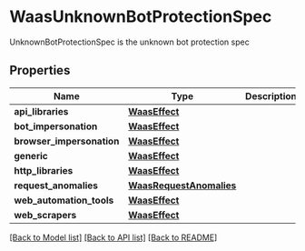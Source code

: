 # WaasUnknownBotProtectionSpec

UnknownBotProtectionSpec is the unknown bot protection spec

## Properties
Name | Type | Description | Notes
------------ | ------------- | ------------- | -------------
**api_libraries** | [**WaasEffect**](WaasEffect.md) |  | [optional] 
**bot_impersonation** | [**WaasEffect**](WaasEffect.md) |  | [optional] 
**browser_impersonation** | [**WaasEffect**](WaasEffect.md) |  | [optional] 
**generic** | [**WaasEffect**](WaasEffect.md) |  | [optional] 
**http_libraries** | [**WaasEffect**](WaasEffect.md) |  | [optional] 
**request_anomalies** | [**WaasRequestAnomalies**](WaasRequestAnomalies.md) |  | [optional] 
**web_automation_tools** | [**WaasEffect**](WaasEffect.md) |  | [optional] 
**web_scrapers** | [**WaasEffect**](WaasEffect.md) |  | [optional] 

[[Back to Model list]](../README.md#documentation-for-models) [[Back to API list]](../README.md#documentation-for-api-endpoints) [[Back to README]](../README.md)


